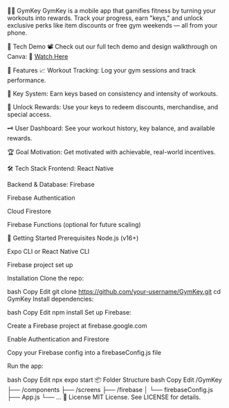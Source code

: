 🏋️‍♂️ GymKey
GymKey is a mobile app that gamifies fitness by turning your workouts into rewards. Track your progress, earn "keys," and unlock exclusive perks like item discounts or free gym weekends — all from your phone.

🎥 Tech Demo
📽️ Check out our full tech demo and design walkthrough on Canva:
🔗 [Watch Here](https://www.canva.com/design/DAGkpjjz2vU/aJ34JCEmjScp3DzItdt4tQ/edit)

🚀 Features
📈 Workout Tracking: Log your gym sessions and track performance.

🔑 Key System: Earn keys based on consistency and intensity of workouts.

🎁 Unlock Rewards: Use your keys to redeem discounts, merchandise, and special access.

🗝️ User Dashboard: See your workout history, key balance, and available rewards.

🏆 Goal Motivation: Get motivated with achievable, real-world incentives.

🛠 Tech Stack
Frontend: React Native

Backend & Database: Firebase

Firebase Authentication

Cloud Firestore

Firebase Functions (optional for future scaling)

📲 Getting Started
Prerequisites
Node.js (v16+)

Expo CLI or React Native CLI

Firebase project set up

Installation
Clone the repo:

bash
Copy
Edit
git clone https://github.com/your-username/GymKey.git
cd GymKey
Install dependencies:

bash
Copy
Edit
npm install
Set up Firebase:

Create a Firebase project at firebase.google.com

Enable Authentication and Firestore

Copy your Firebase config into a firebaseConfig.js file

Run the app:

bash
Copy
Edit
npx expo start
📦 Folder Structure
bash
Copy
Edit
/GymKey
├── /components
├── /screens
├── /firebase
│   └── firebaseConfig.js
├── App.js
└── ...
📜 License
MIT License. See LICENSE for details.

